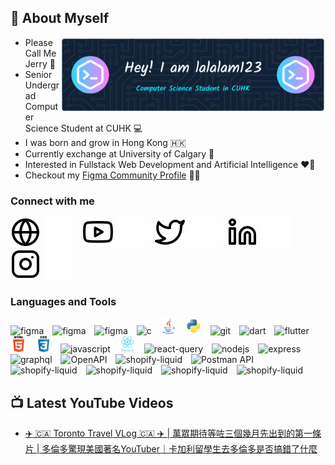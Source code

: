 ## 🤤 About Myself

<img align="right" alt="Coding" height="120"  src="./github-header-image.png">

- Please Call Me Jerry 🍁
- Senior Undergrad Computer Science Student at CUHK 💻 
- I was born and grow in Hong Kong 🇭🇰
- Currently exchange at University of Calgary 🍁
- Interested in Fullstack Web Development and Artificial Intelligence ❤️‍🔥
- Checkout my [Figma Community Profile](https://www.figma.com/@chansiklam_hi) 🧑‍🎨

### Connect with me

[![website](./img/globe-light.svg)](https://www.youtube.com/@chansiklam_hi#gh-light-mode-only)
[![website](./img/globe-dark.svg)](https://www.youtube.com/@chansiklam_hi#gh-dark-mode-only)
&nbsp;&nbsp;
[![website](./img/youtube-light.svg)](https://www.youtube.com/@chansiklam_hi#gh-light-mode-only)
[![website](./img/youtube-dark.svg)](https://www.youtube.com/@chansiklam_hi#gh-dark-mode-only)
&nbsp;&nbsp;
[![website](./img/twitter-light.svg)](https://www.youtube.com/@chansiklam_hi#gh-light-mode-only)
[![website](./img/twitter-dark.svg)](https://www.youtube.com/@chansiklam_hi#gh-dark-mode-only)
&nbsp;&nbsp;
[![website](./img/linkedin-light.svg)](https://www.linkedin.com/in/chan-sik-lam/#gh-light-mode-only)
[![website](./img/linkedin-dark.svg)](https://www.linkedin.com/in/chan-sik-lam/#gh-dark-mode-only)
&nbsp;&nbsp;
[![website](./img/instagram-light.svg)](https://www.youtube.com/@chansiklam_hi#gh-light-mode-only)
[![website](./img/instagram-dark.svg)](https://www.youtube.com/@chansiklam_hi#gh-dark-mode-only)

### Languages and Tools
<p> 
  <img src="https://cdn.jsdelivr.net/npm/devicon@2.15.1/icons/vscode/vscode-original.svg" alt="figma" width="26px" height="26px" style="padding-right:10px;"/>
  <img src="https://cdn.jsdelivr.net/npm/devicon@2.15.1/icons/npm/npm-original-wordmark.svg" alt="figma" width="26px" height="26px" style="padding-right:10px;"/>
  <img src="https://www.vectorlogo.zone/logos/figma/figma-icon.svg" alt="figma" width="26px" height="26px" style="padding-right:10px;"/> 
  <img src="https://cdn.jsdelivr.net/npm/devicon@2.15.1/icons/c/c-original.svg" alt="c" width="26px" height="26px" style="padding-right:10px;"/>
  <img src="https://raw.githubusercontent.com/devicons/devicon/master/icons/java/java-original.svg" alt="java" width="26px" height="26px" style="padding-right:10px;"/>
  <img src="https://raw.githubusercontent.com/devicons/devicon/master/icons/python/python-original.svg" alt="python" width="26px" height="26px" style="padding-right:10px;"/> 
  <img src="https://www.vectorlogo.zone/logos/git-scm/git-scm-icon.svg" alt="git" width="26px" height="26px" style="padding-right:10px;"/> 
  <img src="https://www.vectorlogo.zone/logos/dartlang/dartlang-icon.svg" alt="dart" width="26px" height="26px" style="padding-right:10px;"/> 
  <img src="https://www.vectorlogo.zone/logos/flutterio/flutterio-icon.svg" alt="flutter" width="26px" height="26px" style="padding-right:10px;"/> 
  <img src="https://raw.githubusercontent.com/devicons/devicon/master/icons/html5/html5-original-wordmark.svg" alt="html5" width="26px" height="26px" style="padding-right:10px;"/>   
  <img src="https://raw.githubusercontent.com/devicons/devicon/master/icons/css3/css3-original-wordmark.svg" alt="css3" width="26px" height="26px" style="padding-right:10px;"/> 
  <img src="https://cdn.jsdelivr.net/npm/devicon@2.15.1/icons/javascript/javascript-original.svg" alt="javascript" width="26px" height="26px" style="padding-right:10px;"/> 
  <img src="https://raw.githubusercontent.com/devicons/devicon/master/icons/react/react-original-wordmark.svg" alt="react" width="26px" height="26px" style="padding-right:10px;"/>
  <img src="https://img.stackshare.io/service/25599/default_c6db7125f2c663e452ba211df91b2ced3bb7f0ff.png" alt="react-query" width="26px" height="26px" style="padding-right:10px;"/> 
  <img src="https://cdn.jsdelivr.net/npm/devicon@2.15.1/icons/nodejs/nodejs-original.svg" alt="nodejs" width="26px" height="26px" style="padding-right:10px;"/>
  <img src="https://miro.medium.com/max/730/1*d2zLEjERsrs1Rzk_95QU9A.png" alt="express" width="26px" style="padding-right:10px;"/>   
  <img src="https://www.vectorlogo.zone/logos/graphql/graphql-icon.svg" alt="graphql" width="26px" height="26px" style="padding-right:10px;"/> 
  <img src="https://avatars.githubusercontent.com/u/7658037?s=200&v=4" alt="OpenAPI" width="26px" height="26px" style="padding-right:10px;"/> 
  <img src="https://encrypted-tbn0.gstatic.com/images?q=tbn:ANd9GcTpDsNyvKqBK4nvDwVwuz9FOykSFVovFwYfRw&usqp=CAU" alt="shopify-liquid" width="26px" height="26px" style="padding-right:10px;"/> 
  <img src="https://res.cloudinary.com/postman/image/upload/t_team_logo/v1629869194/team/2893aede23f01bfcbd2319326bc96a6ed0524eba759745ed6d73405a3a8b67a8" alt="Postman API" width="26px" height="26px" style="padding-right:10px;"/> 
  <img src="https://cdn.jsdelivr.net/npm/devicon@2.15.1/icons/sqlite/sqlite-original.svg" alt="shopify-liquid" width="26px" height="26px" style="padding-right:10px;"/> 
  <img src="https://cdn.jsdelivr.net/npm/devicon@2.15.1/icons/mysql/mysql-original-wordmark.svg" alt="shopify-liquid" width="26px" height="26px" style="padding-right:10px;"/> 
  <img src="https://cdn.jsdelivr.net/npm/devicon@2.15.1/icons/jupyter/jupyter-original-wordmark.svg" alt="shopify-liquid" width="26px" height="26px" style="padding-right:10px;"/> 
  <img src="https://cdn.jsdelivr.net/npm/devicon@2.15.1/icons/tensorflow/tensorflow-original.svg" alt="shopify-liquid" width="26px" height="26px" style="padding-right:10px;"/> 

<!-- <p align="center">
  <img align="center" src="https://github-readme-stats.vercel.app/api/top-langs?username=lalalam123&show_icons=true&locale=en&layout=compact" alt="lalalam123" />
</p> -->
  
## 📺 Latest YouTube Videos

<!-- YOUTUBE:START -->
- [✈️ 🇨🇦 Toronto Travel VLog 🇨🇦 ✈️ | 萬眾期待等咗三個幾月先出到的第一條片 | 多倫多驚現美國著名YouTuber｜卡加利留學生去多倫多是否搞錯了什麼](https://www.youtube.com/watch?v=zs39mt_Ul_I)
<!-- YOUTUBE:END -->
